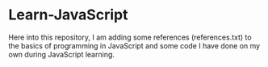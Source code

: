 # Learn-JavaScript

Here into this repository, I am adding some references (references.txt) to the basics of programming in JavaScript and some code I have done on my own during JavaScript learning.
